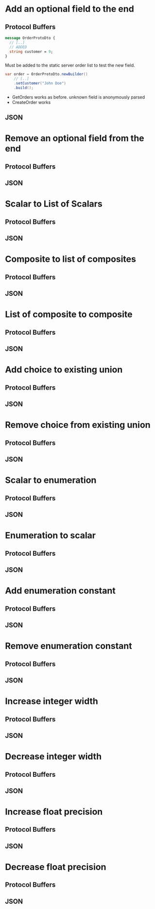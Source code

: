# Add an optional field to the end

## Protocol Buffers

```protobuf
message OrderProtoDto {
  // [..]
  // ADDED
  string customer = 9;
}
```
Must be added to the static server order list to test the new field.

```java
var order = OrderProtoDto.newBuilder()
    // [..]
    .setCustomer("John Doe")
    .build();
```

- GetOrders works as before. unknown field is anonymously parsed 
- CreateOrder works

## JSON



# Remove an optional field from the end

## Protocol Buffers

## JSON

# Scalar to List of Scalars

## Protocol Buffers

## JSON

# Composite to list of composites

## Protocol Buffers

## JSON

# List of composite to composite

## Protocol Buffers

## JSON

# Add choice to existing union

## Protocol Buffers

## JSON

# Remove choice from existing union

## Protocol Buffers

## JSON

# Scalar to enumeration

## Protocol Buffers

## JSON

# Enumeration to scalar

## Protocol Buffers

## JSON

# Add enumeration constant

## Protocol Buffers

## JSON

# Remove enumeration constant

## Protocol Buffers

## JSON

# Increase integer width

## Protocol Buffers

## JSON

# Decrease integer width

## Protocol Buffers

## JSON

# Increase float precision

## Protocol Buffers

## JSON

# Decrease float precision

## Protocol Buffers

## JSON

